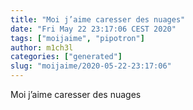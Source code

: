 ```yaml
---
title: "Moi j’aime caresser des nuages"
date: "Fri May 22 23:17:06 CEST 2020"
tags: ["moijaime", "pipotron"]
author: m1ch3l
categories: ["generated"]
slug: "moijaime/2020-05-22-23:17:06"
---
```


Moi j’aime caresser des nuages
